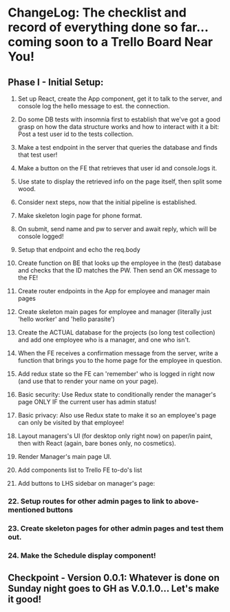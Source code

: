 # ChangeLog: The checklist and record of everything done so far... coming soon to a Trello Board Near You!

## Phase I - Initial Setup:

1. Set up React, create the App component, get it to talk to the server, and console log the hello message to est. the connection.

2. Do some DB tests with insomnia first to establish that we've got a good grasp on how the data structure works and how to interact with it a bit: Post a test user id to the tests collection.

3. Make a test endpoint in the server that queries the database and finds that test user!

4. Make a button on the FE that retrieves that user id and console.logs it.

5. Use state to display the retrieved info on the page itself, then split some wood.

6. Consider next steps, now that the initial pipeline is established.

7. Make skeleton login page for phone format.

8. On submit, send name and pw to server and await reply, which will be console logged!

9. Setup that endpoint and echo the req.body

10. Create function on BE that looks up the employee in the (test) database and checks that the ID matches the PW. Then send an OK message to the FE!

11. Create router endpoints in the App for employee and manager main pages

12. Create skeleton main pages for employee and manager (literally just 'hello worker' and 'hello parasite')

13. Create the ACTUAL database for the projects (so long test collection) and add one employee who is a manager, and one who isn't.

14. When the FE receives a confirmation message from the server, write a function that brings you to the home page for the employee in question.

15. Add redux state so the FE can 'remember' who is logged in right now (and use that to render your name on your page).

16. Basic security: Use Redux state to conditionally render the manager's page ONLY IF the current user has admin status!

17. Basic privacy: Also use Redux state to make it so an employee's page can only be visited by that employee!

18. Layout managers's UI (for desktop only right now) on paper/in paint, then with React (again, bare bones only, no cosmetics).

19. Render Manager's main page UI.

20. Add components list to Trello FE to-do's list

21. Add buttons to LHS sidebar on manager's page:

### 22. Setup routes for other admin pages to link to above-mentioned buttons

### 23. Create skeleton pages for other admin pages and test them out.

### 24. Make the Schedule display component!

## Checkpoint - Version 0.0.1: Whatever is done on Sunday night goes to GH as V.0.1.0... Let's make it good!
